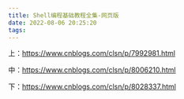 ```yaml
---
title: Shell编程基础教程全集-网页版
date: 2022-08-06 20:25:20
tags:
---
```


<!-- more -->

上：https://www.cnblogs.com/clsn/p/7992981.html

 

中：https://www.cnblogs.com/clsn/p/8006210.html

 

下：https://www.cnblogs.com/clsn/p/8028337.html
